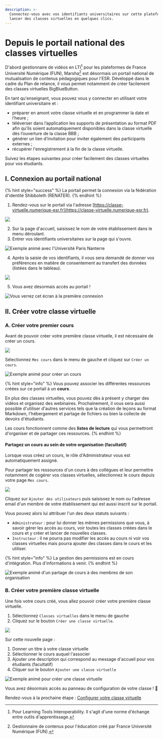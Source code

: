 ```yaml
---
description: >-
  Connectez-vous avec vos identifiants universitaires sur cette plateforme pour
  lancer des classes virtuelles en quelques clics.
---
```


# Depuis le portail national des classes virtuelles

D'abord gestionnaire de vidéos en LTI[^1] pour les plateformes de France Université Numérique (FUN), Marsha[^2] est désormais un portail national de mutualisation de contenus pédagogiques pour l'ESR. Développé dans le cadre du Plan de relance, il vous permet notamment de créer facilement des classes virtuelles BigBlueButton.

En tant qu'enseignant, vous pouvez vous y connecter en utilisant votre identifiant universitaire et :

* préparer en amont votre classe virtuelle et en programmer la date et l’heure ;
* téléverser dans l’application les supports de présentation au format PDF afin qu’ils soient automatiquement disponibles dans la classe virtuelle dès l’ouverture de la classe BBB ;
* générer un lien d‘invitation pour inviter également des participants externes ;
* récupérer l'enregistrement à la fin de la classe virtuelle.

Suivez les étapes suivantes pour créer facilement des classes virtuelles pour vos étudiants.

## I. Connexion au portail national

{% hint style="success" %}
La portail permet la connexion via la fédération d'identité Shibboleth (RENATER).
{% endhint %}

1. Rendez-vous sur le portail via l'adresse [https://classe-virtuelle.numerique-esr.fr](https://classe-virtuelle.numerique-esr.fr).

![](../../assets/vignette-login-marsha-vf.png)

2. Sur la page d'accueil, saisissez le nom de votre établissement dans le menu déroulant.
3. Entrer vos identifiants universitaires sur la page qui s'ouvre.

![Exemple animé avec l'Université Paris Nanterre](../../assets/marsha-site-login-shibboleth.gif)

4. Après la saisie de vos identifiants, il vous sera demandé de donner vos préférences en matière de consentement au transfert des données (listées dans le tableau).

![](../../assets/shibboleth-consentement-v2.png)

5. Vous avez désormais accès au portail !

![Vous verrez cet écran à la première connexion](../../assets/marsha-site-accueil.png)

## II. Créer votre classe virtuelle

### A. Créer votre premier cours

Avant de pouvoir créer votre première classe virtuelle, il est nécessaire de créer un cours.

![](../../assets/site-creer-cours.png)

Sélectionnez `Mes cours` dans le menu de gauche et cliquez sur `Créer un cours`.

![Exemple animé pour créer un cours](../../assets/marsha-site-premier-cours.gif)

{% hint style="info" %}
Vous pouvez associer les différentes ressources créées sur ce portail à un **cours**.

En plus des classes virtuelles, vous pouvez dès à présent y charger des vidéos et organisez des webinaires. Prochainement, il vous sera aussi possible d'utiliser d'autres services tels que la création de leçons au format Markdown, l'hébergement et partage de fichiers ou bien la collecte de devoirs d'étudiants.

Les cours fonctionnent comme des **listes de lecture** qui vous permettront d'organiser et de partager ces ressources.
{% endhint %}

#### Partagez un cours au sein de votre organisation (facultatif)

Lorsque vous créez un cours, le rôle d'Administrateur vous est automatiquement assigné.

Pour partager les ressources d'un cours à des collègues et leur permettre notamment de cogérer vos classes virtuelles, sélectionnez le cours depuis votre page `Mes cours`.

![](../../assets/site-partage-cours.png)

Cliquez sur `Ajouter des utilisateurs` puis saisissez le nom ou l'adresse email d'un membre de votre établissement qui est aussi inscrit sur le portail.

Vous pouvez alors lui attribuer l'un des deux statuts suivants :

* `Administrateur` : pour lui donner les mêmes permissions que vous, à savoir gérer les accès au cours, voir toutes les classes créées dans le cours et y créer et lancer de nouvelles classes.
* `Instructeur` : il ne pourra pas modifier les accès au cours ni voir vos classes virtuelles mais pourra ajouter des classes dans le cours et les utiliser.

{% hint style="info" %}
La gestion des permissions est en cours d'intégration. Plus d'informations à venir.
{% endhint %}

![Exemple animé d'un partage de cours à des membres de son organisation](../../assets/marsha-bbb-ajout-utilisateurs.gif)

### B. Créer votre première classe virtuelle

Une fois votre cours créé, vous allez pouvoir créer votre première classe virtuelle.

1. Sélectionnez `Classes virtuelles` dans le menu de gauche
2. Cliquez sur le bouton `Créer une classe virtuelle`.

![](../../assets/marsha-site-creer-classe.png)

Sur cette nouvelle page :

1. Donner un titre à votre classe virtuelle
2. Sélectionner le cours auquel l'associer
3. Ajouter une description qui correspond au message d'accueil pour vos étudiants (facultatif)
4. Cliquer sur le bouton `Ajouter une classe virtuelle`

![Exemple animé pour créer une classe virtuelle](../../assets/marsha-site-creation-classe.gif)

Vous avez désormais accès au panneau de configuration de votre classe ! :tada:

Rendez-vous à la prochaine étape : [Configurer votre classe virtuelle](../configurer-votre-classe-virtuelle.md)

[^1]: Pour Learning Tools Interoperability. Il s'agit d'une norme d'échange entre outils d'apprentissage.

[^2]: Gestionnaire de contenus pour l'éducation créé par France Université Numérique (FUN).
